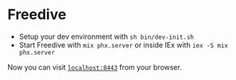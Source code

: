 # Freedive

  * Setup your dev environment with `sh bin/dev-init.sh`
  * Start Freedive with `mix phx.server` or inside IEx with `iex -S mix phx.server`

Now you can visit [`localhost:8443`](https://localhost:8443) from your browser.
